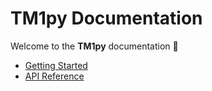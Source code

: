 # TM1py Documentation

Welcome to the **TM1py** documentation 🚀

- [Getting Started](getting-started.md)
- [API Reference](reference/summary.md)
